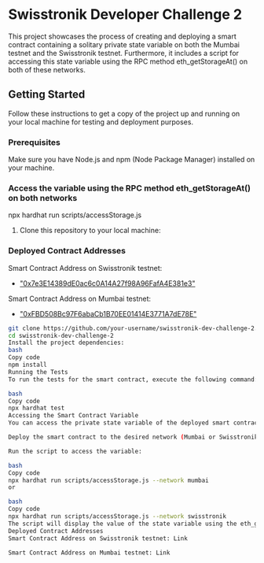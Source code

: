
# Swisstronik Developer Challenge 2

This project showcases the process of creating and deploying a smart contract containing a solitary private state variable on both the Mumbai testnet and the Swisstronik testnet. Furthermore, it includes a script for accessing this state variable using the RPC method eth_getStorageAt() on both of these networks.

## Getting Started

Follow these instructions to get a copy of the project up and running on your local machine for testing and deployment purposes.

### Prerequisites

Make sure you have Node.js and npm (Node Package Manager) installed on your machine.

### Access the variable using the RPC method eth_getStorageAt() on both networks

npx hardhat run scripts/accessStorage.js

1. Clone this repository to your local machine:

### Deployed Contract Addresses

Smart Contract Address on Swisstronik testnet:
- ["0x7e3E14389dE0ac6c0A14A27f98A96FafA4E381e3"](#contract-address) 

Smart Contract Address on Mumbai testnet: 
- ["0xFBD508Bc97F6abaCb1B70EE01414E3771A7dE78E"](#contract-address) 

```bash
git clone https://github.com/your-username/swisstronik-dev-challenge-2.git
cd swisstronik-dev-challenge-2
Install the project dependencies:
bash
Copy code
npm install
Running the Tests
To run the tests for the smart contract, execute the following command:

bash
Copy code
npx hardhat test
Accessing the Smart Contract Variable
You can access the private state variable of the deployed smart contract on both the Mumbai testnet and Swisstronik testnet using the provided script. Follow these steps:

Deploy the smart contract to the desired network (Mumbai or Swisstronik) using Hardhat.

Run the script to access the variable:

bash
Copy code
npx hardhat run scripts/accessStorage.js --network mumbai
or

bash
Copy code
npx hardhat run scripts/accessStorage.js --network swisstronik
The script will display the value of the state variable using the eth_getStorageAt() RPC method.
Deployed Contract Addresses
Smart Contract Address on Swisstronik testnet: Link

Smart Contract Address on Mumbai testnet: Link

